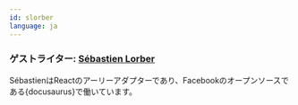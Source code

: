 ```yaml
---
id: slorber
language: ja
---
```


### ゲストライター: [Sébastien Lorber](https://sebastienlorber.com)

SébastienはReactのアーリーアダプターであり、Facebookのオープンソースである{docusaurus}で働いています。
